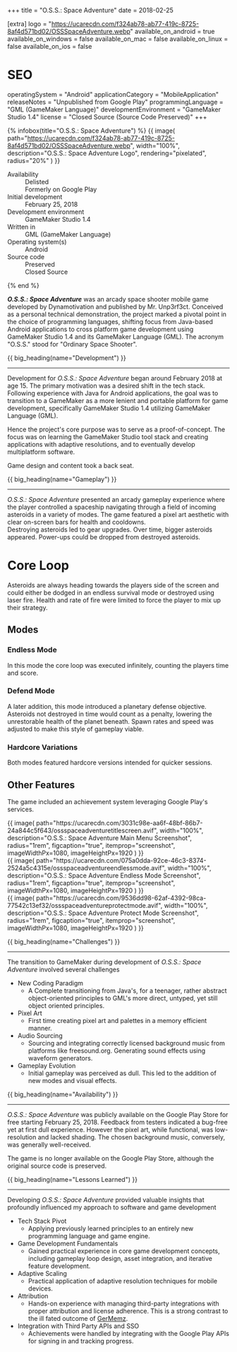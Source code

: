 +++
title = "O.S.S.: Space Adventure"
date = 2018-02-25

[extra]
logo = "https://ucarecdn.com/f324ab78-ab77-419c-8725-8af4d571bd02/OSSSpaceAdventure.webp"
available_on_android = true
available_on_windows = false
available_on_mac = false
available_on_linux = false
available_on_ios = false

# SEO
operatingSystem = "Android"
applicationCategory = "MobileApplication"
releaseNotes = "Unpublished from Google Play"
programmingLanguage = "GML (GameMaker Language)"
developmentEnvironment = "GameMaker Studio 1.4"
license = "Closed Source (Source Code Preserved)"
+++

{% infobox(title="O.S.S.: Space Adventure") %}
{{ image(
    path="https://ucarecdn.com/f324ab78-ab77-419c-8725-8af4d571bd02/OSSSpaceAdventure.webp",
    width="100%",
    description="O.S.S.: Space Adventure Logo",
    rendering="pixelated",
    radius="20%"
) }}
<dl>
    <dt>Availability</dt>
    <dd>Delisted<br>Formerly on Google Play</dd>
    <dt>Initial development</dt>
    <dd>February 25, 2018</dd>
    <dt>Development environment</dt>
    <dd>GameMaker Studio 1.4</dd>
    <dt>Written in</dt>
    <dd>GML (GameMaker Language)</dd>
    <dt>Operating system(s)</dt>
    <dd>Android</dd>
    <dt>Source code</dt>
    <dd>Preserved<br>Closed Source</dd>
</dl>
{% end %}

***O.S.S.: Space Adventure*** was an arcady space shooter mobile game developed by Dynamotivation and published by Mr. Unp3rf3ct. Conceived as a personal technical demonstration, the project marked a pivotal point in the choice of programming languages, shifting focus from Java-based Android applications to cross platform game development using GameMaker Studio 1.4 and its GameMaker Language (GML). The acronym "O.S.S." stood for "Ordinary Space Shooter".

{{ big_heading(name="Development") }}

---

Development for *O.S.S.: Space Adventure* began around February 2018 at age 15. The primary motivation was a desired shift in the tech stack. Following experience with Java for Android applications, the goal was to transition to a GameMaker as a more lenient and portable platform for game development, specifically GameMaker Studio 1.4 utilizing GameMaker Language (GML).

Hence the project's core purpose was to serve as a proof-of-concept. The focus was on learning the GameMaker Studio tool stack and creating applications with adaptive resolutions, and to eventually develop multiplatform software.

Game design and content took a back seat.


{{ big_heading(name="Gameplay") }}

---

*O.S.S.: Space Adventure* presented an arcady gameplay experience where the player controlled a spaceship navigating through a field of incoming asteroids in a variety of modes. The game featured a pixel art aesthetic with clear on-screen bars for health and cooldowns.\
Destroying asteroids led to gear upgrades. Over time, bigger asteroids appeared. Power-ups could be dropped from destroyed asteroids.

# Core Loop
Asteroids are always heading towards the players side of the screen and could either be dodged in an endless survival mode or destroyed using laser fire. Health and rate of fire were limited to force the player to mix up their strategy.

## Modes

### Endless Mode
In this mode the core loop was executed infinitely, counting the players time and score.

### Defend Mode
A later addition, this mode introduced a planetary defense objective. Asteroids not destroyed in time would count as a penalty, lowering the unrestorable health of the planet beneath. Spawn rates and speed was adjusted to make this style of gameplay viable.

### Hardcore Variations
Both modes featured hardcore versions intended for quicker sessions.

## Other Features
The game included an achievement system leveraging Google Play's services.

<div class="blogImageList">
    <style>
        @media (max-width: 40rem) {
            .blogImageList {
                flex-direction: column;
            }
        }
    </style>
    <div>
    {{ image(
        path="https://ucarecdn.com/3031c98e-aa6f-48bf-86b7-24a844c5f643/ossspaceadventuretitlescreen.avif",
        width="100%",
        description="O.S.S.: Space Adventure Main Menu Screenshot", radius="1rem",
        figcaption="true",
        itemprop="screenshot",
        imageWidthPx=1080,
        imageHeightPx=1920
    ) }}
    </div>
    <div>
    {{ image(
        path="https://ucarecdn.com/075a0dda-92ce-46c3-8374-2524a5c4315e/ossspaceadventureendlessmode.avif",
        width="100%",
        description="O.S.S.: Space Adventure Endless Mode Screenshot",
        radius="1rem",
        figcaption="true",
        itemprop="screenshot",
        imageWidthPx=1080,
        imageHeightPx=1920
    ) }}
    </div>
    <div>
    {{ image(
        path="https://ucarecdn.com/9536dd98-62af-4392-98ca-77542c13ef32/ossspaceadventureprotectmode.avif",
        width="100%",
        description="O.S.S.: Space Adventure Protect Mode Screenshot",
        radius="1rem",
        figcaption="true",
        itemprop="screenshot",
        imageWidthPx=1080,
        imageHeightPx=1920
    ) }}
    </div>
</div>


{{ big_heading(name="Challenges") }}

---

The transition to GameMaker during development of *O.S.S.: Space Adventure* involved several challenges

*   New Coding Paradigm
    *   A Complete transitioning from Java's, for a teenager, rather abstract object-oriented principles to GML's more direct, untyped, yet still object oriented principles.
*   Pixel Art
    *   First time creating pixel art and palettes in a memory efficient manner.
*   Audio Sourcing
    *   Sourcing and integrating correctly licensed background music from platforms like freesound.org. Generating sound effects using waveform generators.
*   Gameplay Evolution
    *   Initial gameplay was perceived as dull. This led to the addition of new modes and visual effects.


{{ big_heading(name="Availability") }}

---

*O.S.S.: Space Adventure* was publicly available on the Google Play Store for free starting February 25, 2018. Feedback from testers indicated a bug-free yet at first dull experience. However the pixel art, while functional, was low-resolution and lacked shading. The chosen background music, conversely, was generally well-received.

The game is no longer available on the Google Play Store, although the original source code is preserved.


{{ big_heading(name="Lessons Learned") }}

---

Developing *O.S.S.: Space Adventure* provided valuable insights that profoundly influenced my approach to software and game development

*   Tech Stack Pivot
    *   Applying previously learned principles to an entirely new programming language and game engine.
*   Game Development Fundamentals
    *   Gained practical experience in core game development concepts, including gameplay loop design, asset integration, and iterative feature development.
*   Adaptive Scaling
    *   Practical application of adaptive resolution techniques for mobile devices.
*   Attribution
    *   Hands-on experience with managing third-party integrations with proper attribution and license adherence. This is a strong contrast to the ill fated outcome of [GerMemz](/projects/software/germemz/).
*   Integration with Third Party APIs and SSO
    *   Achievements were handled by integrating with the Google Play APIs for signing in and tracking progress.